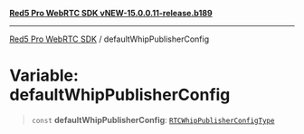 [**Red5 Pro WebRTC SDK vNEW-15.0.0.11-release.b189**](../README.md)

***

[Red5 Pro WebRTC SDK](../globals.md) / defaultWhipPublisherConfig

# Variable: defaultWhipPublisherConfig

> `const` **defaultWhipPublisherConfig**: [`RTCWhipPublisherConfigType`](../type-aliases/RTCWhipPublisherConfigType.md)
